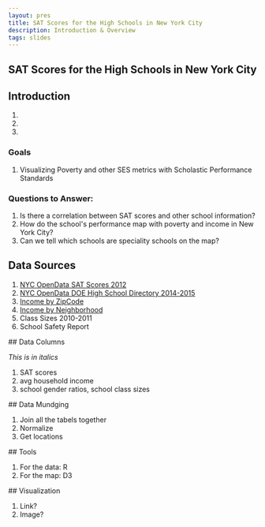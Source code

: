 ```yaml
---
layout: pres
title: SAT Scores for the High Schools in New York City
description: Introduction & Overview
tags: slides
---
```


<section>

# SAT Scores for the High Schools in New York City

</section>


<section>

# Introduction 

1. 
1. 
1. 

</section>


<section>

### Goals
1. Visualizing Poverty and other SES metrics with Scholastic Performance Standards

### Questions to Answer: 
1. Is there a correlation between SAT scores and other school information?
1. How do the school's performance map with poverty and income in New York City?
1. Can we tell which schools are speciality schools on the map?

</section>



<section>

# Data Sources 

1. [NYC OpenData SAT Scores 2012](https://data.cityofnewyork.us/Education/SAT-Results/f9bf-2cp4)
1. [NYC OpenData DOE High School Directory 2014-2015](https://data.cityofnewyork.us/Education/DOE-High-School-Directory-2014-2015/n3p6-zve2)
1. [Income by ZipCode](http://zipatlas.com/us/city-comparison/median-household-income.html)
1. [Income by Neighborhood](http://furmancenter.org/research/sonychan/2013-state-of-new-york-citys-housing-and-neighborhoods-report)
1. Class Sizes 2010-2011
1. School Safety Report

</section>


<section>
## Data Columns

_This is in italics_

1. SAT scores 
1. avg household income
1. school gender ratios, school class sizes

</section>

<section>
## Data Mundging

1. Join all the tabels together
1. Normalize
1. Get locations

</section>

<section>
## Tools

1. For the data: R
2. For the map: D3

</section>



<section>
## Visualization

1. Link?
1. Image? 

</section>




